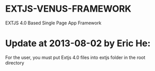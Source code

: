 EXTJS-VENUS-FRAMEWORK
=====================

EXTJS 4.0 Based Single Page App Framework


Update at 2013-08-02 by Eric He:
=========================================
For the user, you must put Extjs 4.0 files into extjs folder in the root directory
